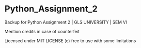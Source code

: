 # Python_Assignment_2
Backup for Python Assignment 2 | GLS UNIVERSITY | SEM VI

Mention credits in case of counterfeit

Licensed under MIT LICENSE (c) free to use with some limitations

